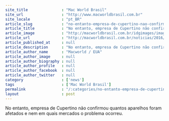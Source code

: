 ```yaml
---
site_title               : "Mac World Brasil"
site_url                 : "http://www.macworldbrasil.com.br"
site_locale              : "pt_BR"
article_slug             : "no-entanto-empresa-de-cupertino-nao-confirmou-quantos-aparelhos-foram-afetados-e-nem-em-quais-mercados-o-problema-ocorreu"
article_title            : "No entanto, empresa de Cupertino não confirmou quantos aparelhos foram afetados e nem em quais mercados o problema ocorreu."
article_image            : "http://macworldbrasil.com.br/idgimages/imagefolder.2015-09-01.0890491863/iphone6s_625.jpg"
article_url              : "http://macworldbrasil.com.br/noticias/2016/11/21/apple-confirma-problema-com-iphone-6s-e-oferece-nova-bateria-a-usuarios/"
article_published_at     : null
article_description      : "No entanto, empresa de Cupertino não confirmou quantos aparelhos foram afetados e nem em quais mercados o problema ocorreu."
article_author_name      : "Macworld / EUA"
article_author_image     : null
article_author_biography : null
article_author_profile   : null
article_author_facebook  : null
article_author_twitter   : null
category                 : ['news']
tags                     : ['Mac World Brasil']
permalink                : "/:categories/no-entanto-empresa-de-cupertino-nao-confirmou-quantos-aparelhos-foram-afetados-e-nem-em-quais-mercados-o-problema-ocorreu/"
layout                   : post
---
```


No entanto, empresa de Cupertino não confirmou quantos aparelhos foram afetados e nem em quais mercados o problema ocorreu.
